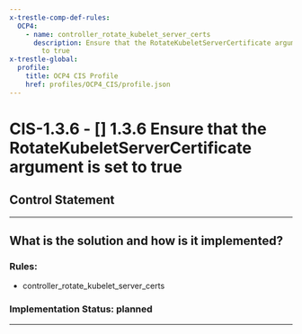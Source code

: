 ```yaml
---
x-trestle-comp-def-rules:
  OCP4:
    - name: controller_rotate_kubelet_server_certs
      description: Ensure that the RotateKubeletServerCertificate argument is set
        to true
x-trestle-global:
  profile:
    title: OCP4 CIS Profile
    href: profiles/OCP4_CIS/profile.json
---
```


# CIS-1.3.6 - \[\] 1.3.6 Ensure that the RotateKubeletServerCertificate argument is set to true

## Control Statement

______________________________________________________________________

## What is the solution and how is it implemented?

<!-- For implementation status enter one of: implemented, partial, planned, alternative, not-applicable -->

<!-- Note that the list of rules under ### Rules: is read-only and changes will not be captured after assembly to JSON -->

<!-- Add control implementation description here for control: CIS-1.3.6 -->

### Rules:

  - controller_rotate_kubelet_server_certs

### Implementation Status: planned

______________________________________________________________________
